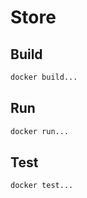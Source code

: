 # Store


## Build

```bash
docker build...
```

## Run

```bash
docker run...
```

## Test

```bash
docker test...

